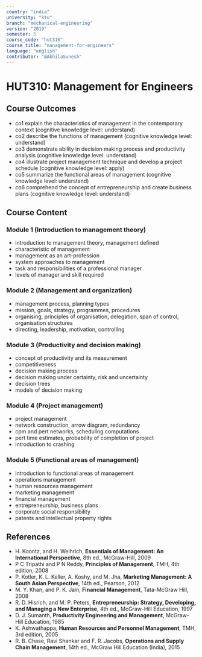 ```yaml
---
country: "india"
university: "ktu"
branch: "mechanical-engineering"
version: "2019"
semester: 5
course_code: "hut310"
course_title: "management-for-engineers"
language: "english"
contributor: "@AkhilaSunesh"
---
```

# HUT310: Management for Engineers

## Course Outcomes

* co1 explain the characteristics of management in the contemporary context (cognitive knowledge level: understand)  
* co2 describe the functions of management (cognitive knowledge level: understand)  
* co3 demonstrate ability in decision making process and productivity analysis (cognitive knowledge level: understand)  
* co4 illustrate project management technique and develop a project schedule (cognitive knowledge level: apply)  
* co5 summarize the functional areas of management (cognitive knowledge level: understand)  
* co6 comprehend the concept of entrepreneurship and create business plans (cognitive knowledge level: understand)  

## Course Content

### Module 1 (Introduction to management theory)
* introduction to management theory, management defined  
* characteristic of management  
* management as an art-profession  
* system approaches to management  
* task and responsibilities of a professional manager  
* levels of manager and skill required  

### Module 2 (Management and organization)
* management process, planning types  
* mission, goals, strategy, programmes, procedures  
* organising, principles of organisation, delegation, span of control, organisation structures  
* directing, leadership, motivation, controlling  

### Module 3 (Productivity and decision making)
* concept of productivity and its measurement  
* competitiveness  
* decision making process  
* decision making under certainty, risk and uncertainty  
* decision trees  
* models of decision making  

### Module 4 (Project management)
* project management  
* network construction, arrow diagram, redundancy  
* cpm and pert networks, scheduling computations  
* pert time estimates, probability of completion of project  
* introduction to crashing  

### Module 5 (Functional areas of management)
* introduction to functional areas of management  
* operations management  
* human resources management  
* marketing management  
* financial management  
* entrepreneurship, business plans  
* corporate social responsibility  
* patents and intellectual property rights  

## References

* H. Koontz, and H. Weihrich, **Essentials of Management: An International Perspective**, 8th ed., McGraw-Hill, 2009  
* P C Tripathi and P N Reddy, **Principles of Management**, TMH, 4th edition, 2008  
* P. Kotler, K. L. Keller, A. Koshy, and M. Jha, **Marketing Management: A South Asian Perspective**, 14th ed., Pearson, 2012  
* M. Y. Khan, and P. K. Jain, **Financial Management**, Tata-McGraw Hill, 2008  
* R. D. Hisrich, and M. P. Peters, **Entrepreneurship: Strategy, Developing, and Managing a New Enterprise**, 4th ed., McGraw-Hill Education, 1997  
* D. J. Sumanth, **Productivity Engineering and Management**, McGraw-Hill Education, 1985  
* K. Ashwathappa, **Human Resources and Personnel Management**, TMH, 3rd edition, 2005  
* R. B. Chase, Ravi Shankar and F. R. Jacobs, **Operations and Supply Chain Management**, 14th ed., McGraw Hill Education (India), 2015  
